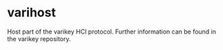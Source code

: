 # varihost
Host part of the varikey HCI protocol.  Further information can be found in the varikey repository.
